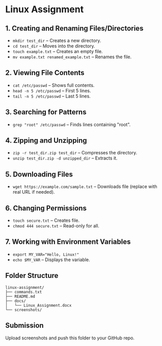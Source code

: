 # Linux Assignment

## 1. Creating and Renaming Files/Directories
- `mkdir test_dir` – Creates a new directory.
- `cd test_dir` – Moves into the directory.
- `touch example.txt` – Creates an empty file.
- `mv example.txt renamed_example.txt` – Renames the file.

## 2. Viewing File Contents
- `cat /etc/passwd` – Shows full contents.
- `head -n 5 /etc/passwd` – First 5 lines.
- `tail -n 5 /etc/passwd` – Last 5 lines.

## 3. Searching for Patterns
- `grep "root" /etc/passwd` – Finds lines containing "root".

## 4. Zipping and Unzipping
- `zip -r test_dir.zip test_dir` – Compresses the directory.
- `unzip test_dir.zip -d unzipped_dir` – Extracts it.

## 5. Downloading Files
- `wget https://example.com/sample.txt` – Downloads file (replace with real URL if needed).

## 6. Changing Permissions
- `touch secure.txt` – Creates file.
- `chmod 444 secure.txt` – Read-only for all.

## 7. Working with Environment Variables
- `export MY_VAR="Hello, Linux!"`
- `echo $MY_VAR` – Displays the variable.

## Folder Structure
```
linux-assignment/
├── commands.txt
├── README.md
├── docs/
│   └── Linux_Assignment.docx
└── screenshots/
```

## Submission
Upload screenshots and push this folder to your GitHub repo.
